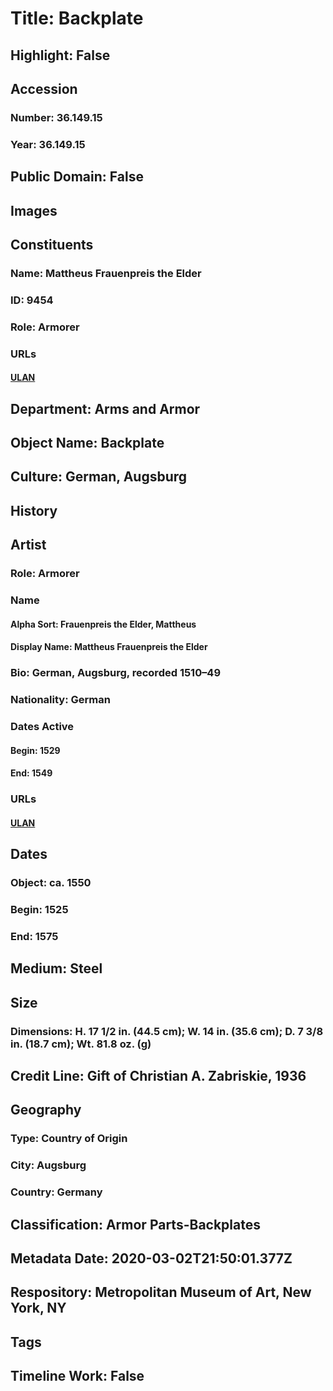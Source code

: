 # Title: Backplate
## Highlight: False
## Accession
### Number: 36.149.15
### Year: 36.149.15
## Public Domain: False
## Images
## Constituents
### Name: Mattheus Frauenpreis the Elder
### ID: 9454
### Role: Armorer
### URLs
#### [ULAN](http://vocab.getty.edu/page/ulan/500097019)
## Department: Arms and Armor
## Object Name: Backplate
## Culture: German, Augsburg
## History
## Artist
### Role: Armorer
### Name
#### Alpha Sort: Frauenpreis the Elder, Mattheus
#### Display Name: Mattheus Frauenpreis the Elder
### Bio: German, Augsburg, recorded 1510–49
### Nationality: German
### Dates Active
#### Begin: 1529
#### End: 1549
### URLs
#### [ULAN](http://vocab.getty.edu/page/ulan/500097019)
## Dates
### Object: ca. 1550
### Begin: 1525
### End: 1575
## Medium: Steel
## Size
### Dimensions: H. 17 1/2 in. (44.5 cm); W. 14 in. (35.6 cm); D. 7 3/8 in. (18.7 cm); Wt. 81.8 oz. (g)
## Credit Line: Gift of Christian A. Zabriskie, 1936
## Geography
### Type: Country of Origin
### City: Augsburg
### Country: Germany
## Classification: Armor Parts-Backplates
## Metadata Date: 2020-03-02T21:50:01.377Z
## Respository: Metropolitan Museum of Art, New York, NY
## Tags
## Timeline Work: False